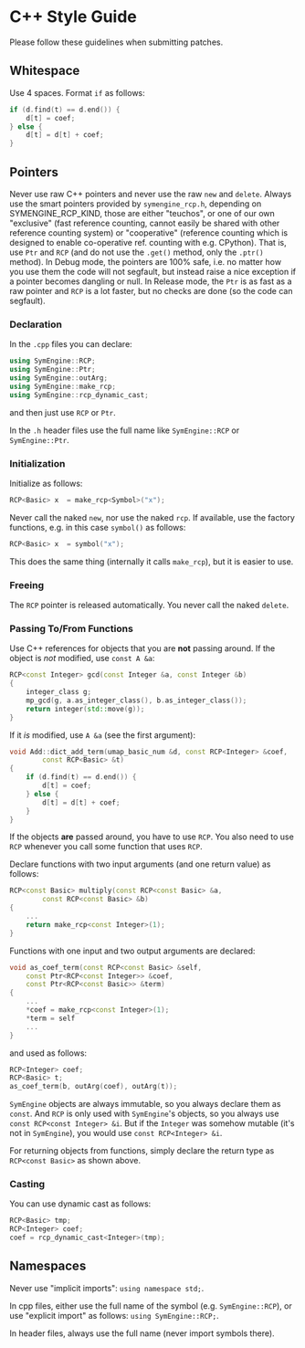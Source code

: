 # C++ Style Guide

Please follow these guidelines when submitting patches.

## Whitespace

Use 4 spaces. Format ``if`` as follows:

```cpp
if (d.find(t) == d.end()) {
    d[t] = coef;
} else {
    d[t] = d[t] + coef;
}
```

## Pointers

Never use raw C++ pointers and never use the raw `new` and `delete`. Always use
the smart pointers provided by `symengine_rcp.h`, depending on
SYMENGINE_RCP_KIND, those are either "teuchos", or one of our own
"exclusive" (fast reference counting, cannot easily be shared with
other reference counting system) or "cooperative" (reference counting
which is designed to enable co-operative ref. counting with e.g. CPython).
That is, use `Ptr` and `RCP` (and do not use the `.get()` method, only
the `.ptr()` method). In Debug mode, the pointers are 100% safe, i.e. no matter
how you use them the code will not segfault, but instead raise a nice exception
if a pointer becomes dangling or null. In Release mode, the `Ptr` is as fast as
a raw pointer and `RCP` is a lot faster, but no checks are done (so the code
can segfault).

### Declaration

In the `.cpp` files you can declare:

```cpp
using SymEngine::RCP;
using SymEngine::Ptr;
using SymEngine::outArg;
using SymEngine::make_rcp;
using SymEngine::rcp_dynamic_cast;
```
    
and then just use `RCP` or `Ptr`.

In the `.h` header files use the full name like `SymEngine::RCP` or `SymEngine::Ptr`.

### Initialization

Initialize as follows:

```cpp
RCP<Basic> x  = make_rcp<Symbol>("x");
```

Never call the naked `new`, nor use the naked `rcp`. If available, use the
factory functions, e.g. in this case `symbol()` as follows:

```cpp
RCP<Basic> x  = symbol("x");
```

This does the same thing (internally it calls `make_rcp`), but it is easier to
use.

### Freeing

The `RCP` pointer is released automatically. You never call the naked `delete`.

### Passing To/From Functions

Use C++ references for objects that you are **not** passing around. If the object
is *not* modified, use `const A &a`:

```cpp
RCP<const Integer> gcd(const Integer &a, const Integer &b)
{
    integer_class g;
    mp_gcd(g, a.as_integer_class(), b.as_integer_class());
    return integer(std::move(g));
}
```

If it *is* modified, use `A &a` (see the first argument):

```cpp
void Add::dict_add_term(umap_basic_num &d, const RCP<Integer> &coef,
        const RCP<Basic> &t)
{
    if (d.find(t) == d.end()) {
        d[t] = coef;
    } else {
        d[t] = d[t] + coef;
    }
}
```

If the objects **are** passed around, you have to use `RCP`. You also need to
use `RCP` whenever you call some function that uses `RCP`.

Declare functions with two input arguments (and one return value) as follows:

```cpp
RCP<const Basic> multiply(const RCP<const Basic> &a,
        const RCP<const Basic> &b)
{
    ...
    return make_rcp<const Integer>(1);
}
```

Functions with one input and two output arguments are declared:

```cpp
void as_coef_term(const RCP<const Basic> &self,
    const Ptr<RCP<const Integer>> &coef,
    const Ptr<RCP<const Basic>> &term)
{
    ...
    *coef = make_rcp<const Integer>(1);
    *term = self
    ...
}
```

and used as follows:

```cpp
RCP<Integer> coef;
RCP<Basic> t;
as_coef_term(b, outArg(coef), outArg(t));
```

`SymEngine` objects are always immutable, so you always declare them as `const`.
And `RCP` is only used with `SymEngine`'s objects, so you always use `const
RCP<const Integer> &i`. But if the `Integer` was somehow mutable (it's not in
`SymEngine`), you would use `const RCP<Integer> &i`.

For returning objects from functions, simply declare the return type as `RCP<const Basic>` as shown above.

### Casting

You can use dynamic cast as follows:

```cpp
RCP<Basic> tmp;
RCP<Integer> coef;
coef = rcp_dynamic_cast<Integer>(tmp);
```

## Namespaces

Never use "implicit imports": ``using namespace std;``.

In cpp files, either use the full name of the symbol (e.g. ``SymEngine::RCP``),
or use "explicit import" as follows: ``using SymEngine::RCP;``.

In header files, always use the full name (never import symbols there).
